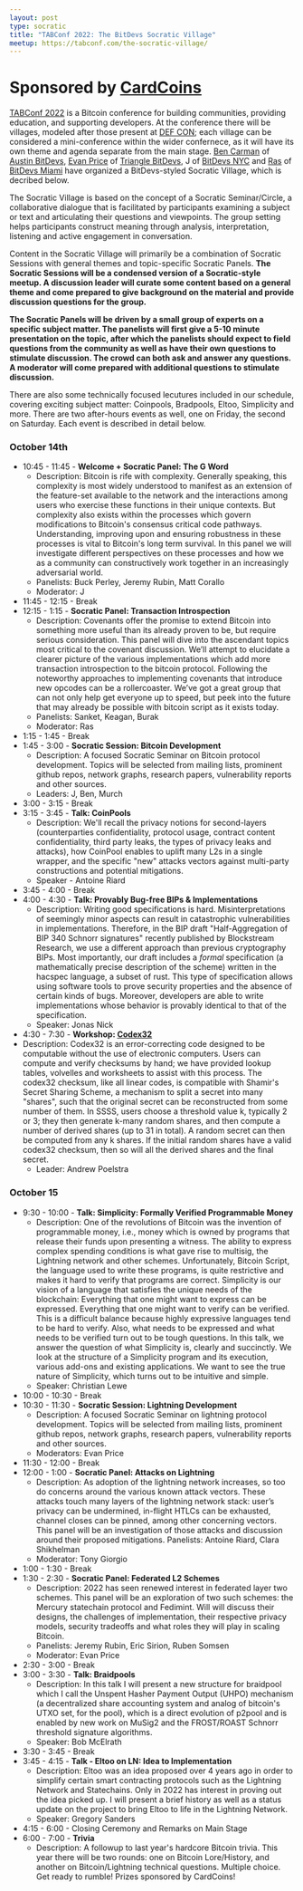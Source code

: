```yaml
---
layout: post
type: socratic
title: "TABConf 2022: The BitDevs Socratic Village"
meetup: https://tabconf.com/the-socratic-village/
---
```


# **Sponsored by [CardCoins](https://cardcoins.co)**

[TABConf 2022](https://2022.tabconf.com) is a Bitcoin conference for building communities, providing education, and supporting developers. At the conference there will be villages, modeled after those present at [DEF CON](https://en.wikipedia.org/wiki/DEF_CON#Villages); each village can be considered a mini-conference within the wider confernece, as it will have its own theme and agenda separate from the main stage. [Ben Carman](https://twitter.com/benthecarman/) of [Austin BitDevs](austinbitdevs.com/), [Evan Price](https://twitter.com/vnprc) of [Triangle BitDevs](https://trianglebitdevs.org/), J of [BitDevs NYC](https://bitdevs.org) and [Ras](https://twitter.com/coinward) of [BitDevs Miami](https://miamibitdevs.org/) have organized a BitDevs-styled Socratic Village, which is decribed below.

The Socratic Village is based on the concept of a Socratic Seminar/Circle, a collaborative dialogue that is facilitated by participants examining a subject or text and articulating their questions and viewpoints. The group setting helps participants construct meaning through analysis, interpretation, listening and active engagement in conversation. 

Content in the Socratic Village will primarily be a combination of Socratic Sessions with general themes and topic-specific Socratic Panels. **The Socratic Sessions will be a condensed version of a Socratic-style meetup. A discussion leader will curate some content based on a general theme and come prepared to give background on the material and provide discussion questions for the group.**

**The Socratic Panels will be driven by a small group of experts on a specific subject matter. The panelists will first give a 5-10 minute presentation on the topic, after which the panelists should expect to field questions from the community as well as have their own questions to stimulate discussion. The crowd can both ask and answer any questions. A moderator will come prepared with additional questions to stimulate discussion.** 

There are also some technically focused lecutures included in our schedule, covering exciting subject matter: Coinpools, Bradpools, Eltoo, Simplicity and more. There are two after-hours events as well, one on Friday, the second on Saturday. Each event is described in detail below. 


### October 14th
- 10:45 - 11:45 -  **Welcome + Socratic Panel: The G Word**
  - Description: Bitcoin is rife with complexity. Generally speaking, this complexity is most widely understood to manifest as an extension of the feature-set available to the network and the interactions among users who exercise these functions in their unique contexts. But complexity also exists within the processes which govern modifications to Bitcoin's consensus critical code pathways. Understanding, improving upon and ensuring robustness in these processes is vital to Bitcoin's long term survival. In this panel we will investigate different perspectives on these processes and how we as a community can constructively work together in an increasingly adversarial world.
  - Panelists: Buck Perley, Jeremy Rubin, Matt Corallo 
  - Moderator: J
- 11:45 - 12:15 - Break
- 12:15 - 1:15 - **Socratic Panel: Transaction Introspection**
  - Description: Covenants offer the promise to extend Bitcoin into something more useful than its already proven to be, but require serious consideration. This panel will dive into the ascendant topics most critical to the covenant discussion. We’ll attempt to elucidate a clearer picture of the various implementations which add more transaction introspection to the bitcoin protocol. Following the noteworthy approaches to implementing covenants that introduce new opcodes can be a rollercoaster. We’ve got a great group that can not only help get everyone up to speed, but peek into the future that may already be possible with bitcoin script as it exists today. 
  - Panelists: Sanket, Keagan, Burak
  - Moderator: Ras
- 1:15 - 1:45 - Break
- 1:45 - 3:00 - **Socratic Session: Bitcoin Development**
  - Description: A focused Socratic Seminar on Bitcoin protocol development. Topics will be selected from mailing lists, prominent github repos, network graphs, research papers, vulnerability reports and other sources.
  - Leaders: J, Ben, Murch
- 3:00 - 3:15 - Break
- 3:15 - 3:45 - **Talk: CoinPools**
  - Description: We'll recall the privacy notions for second-layers (counterparties confidentiality, protocol usage, contract content confidentiality, third party leaks, the types of privacy leaks and attacks), how CoinPool enables to uplift many L2s in a single wrapper, and the specific "new" attacks vectors against multi-party constructions and potential mitigations.
  - Speaker - Antoine Riard
- 3:45 - 4:00 - Break
- 4:00 - 4:30 -  **Talk: Provably Bug-free BIPs & Implementations**
  - Description: Writing good specifications is hard. Misinterpretations of seemingly minor aspects can result in catastrophic vulnerabilities in implementations. Therefore, in the BIP draft "Half-Aggregation of BIP 340 Schnorr signatures"
recently published by Blockstream Research, we use a different approach than
previous cryptography BIPs. Most importantly, our draft includes a _formal_
specification (a mathematically precise description of the scheme) written in
the hacspec language, a subset of rust. This type of specification allows using
software tools to prove security properties and the absence of certain kinds of
bugs. Moreover, developers are able to write implementations whose behavior is
provably identical to that of the specification.
  - Speaker: Jonas Nick
- 4:30 - 7:30 - **Workshop: [Codex32](https://secretcodex32.com/)**
- Description: Codex32 is an error-correcting code designed to be computable without the use of electronic computers. Users can compute and verify checksums by hand; we have provided lookup tables, volvelles and worksheets to assist with this process. The codex32 checksum, like all linear codes, is compatible with Shamir's Secret Sharing Scheme, a mechanism to split a secret into many "shares", such that the original secret can be reconstructed from some number of them. In SSSS, users choose a threshold value k, typically 2 or 3; they then generate k-many random shares, and then compute a number of derived shares (up to 31 in total). A random secret can then be computed from any k shares. If the initial random shares have a valid codex32 checksum, then so will all the derived shares and the final secret.
  - Leader: Andrew Poelstra

### October 15
- 9:30 - 10:00 - **Talk: Simplicity: Formally Verified Programmable Money**
  - Description: One of the revolutions of Bitcoin was the invention of programmable money, i.e., money which is owned by programs that release their funds upon presenting a witness. The ability to express complex spending conditions is what gave rise to multisig, the Lightning network and other schemes. Unfortunately, Bitcoin Script, the language used to write these programs, is quite restrictive and makes it hard to verify that programs are correct. Simplicity is our vision of a language that satisfies the unique needs of the blockchain: Everything that one might want to express can be expressed. Everything that one might want to verify can be verified. This is a difficult balance because highly expressive languages tend to be hard to verify. Also, what needs to be expressed and what needs to be verified turn out to be tough questions. In this talk, we answer the question of what Simplicity is, clearly and succinctly. We look at the structure of a Simplicity program and its execution, various add-ons and existing applications. We want to see the true nature of Simplicity, which turns out to be intuitive and simple.
  - Speaker: Christian Lewe
- 10:00 - 10:30 - Break
- 10:30 - 11:30 - **Socratic Session: Lightning Development**
  - Description: A focused Socratic Seminar on lightning protocol development. Topics will be selected from mailing lists, prominent github repos, network graphs, research papers, vulnerability reports and other sources.
  - Moderators: Evan Price  
- 11:30 - 12:00 - Break
- 12:00 - 1:00 - **Socratic Panel: Attacks on Lightning**
  - Description: As adoption of the lightning network increases, so too do concerns around the various known attack vectors. These attacks touch many layers of the lightning network stack: user’s privacy can be undermined, in-flight HTLCs can be exhausted, channel closes can be pinned, among other concerning vectors. This panel will be an investigation of those attacks and discussion around their proposed mitigations. 
Panelists: Antoine Riard, Clara Shikhelman
  - Moderator: Tony Giorgio
- 1:00 - 1:30 - Break
- 1:30 - 2:30 - **Socratic Panel: Federated L2 Schemes**
  - Description: 2022 has seen renewed interest in federated layer two schemes. This panel will be an exploration of two such schemes: the Mercury statechain protocol and Fedimint. Will will discuss their designs, the challenges of implementation, their respective privacy models, security tradeoffs and what roles they will play in scaling Bitcoin.
  - Panelists: Jeremy Rubin, Eric Sirion, Ruben Somsen
  - Moderator: Evan Price
- 2:30 - 3:00 - Break
- 3:00 - 3:30 - **Talk: Braidpools**
  - Description: In this talk I will present a new structure for braidpool which I call the Unspent Hasher Payment Output (UHPO) mechanism (a decentralized share accounting system and analog of bitcoin's UTXO set, for the pool), which is a direct evolution of p2pool and is enabled by new work on MuSig2 and the FROST/ROAST Schnorr threshold signature algorithms. 
  - Speaker: Bob McElrath
- 3:30 - 3:45 - Break
- 3:45 - 4:15 - **Talk - Eltoo on LN: Idea to Implementation**
  - Description: Eltoo was an idea proposed over 4 years ago in order to simplify certain smart contracting protocols such as the Lightning Network and Statechains. Only in 2022 has interest in proving out the idea picked up. I will present a brief history as well as a status update on the project to bring Eltoo to life in the Lightning Network.
  - Speaker: Gregory Sanders
- 4:15 - 6:00 - Closing Ceremony and Remarks on Main Stage
- 6:00 - 7:00 - **Trivia**
  - Description: A followup to last year's hardcore Bitcoin trivia. This year there will be two rounds: one on Bitcoin Lore/History, and another on Bitcoin/Lightning technical questions. Multiple choice. Get ready to rumble! Prizes sponsored by CardCoins!  
